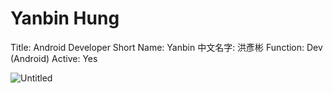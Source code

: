 # Yanbin Hung

Title: Android Developer
Short Name: Yanbin
中文名字: 洪彥彬
Function: Dev (Android)
Active: Yes

![Untitled](Yanbin%20Hung%20970ef0c34d5a42d9b543ad01a140aada/Untitled.jpeg)